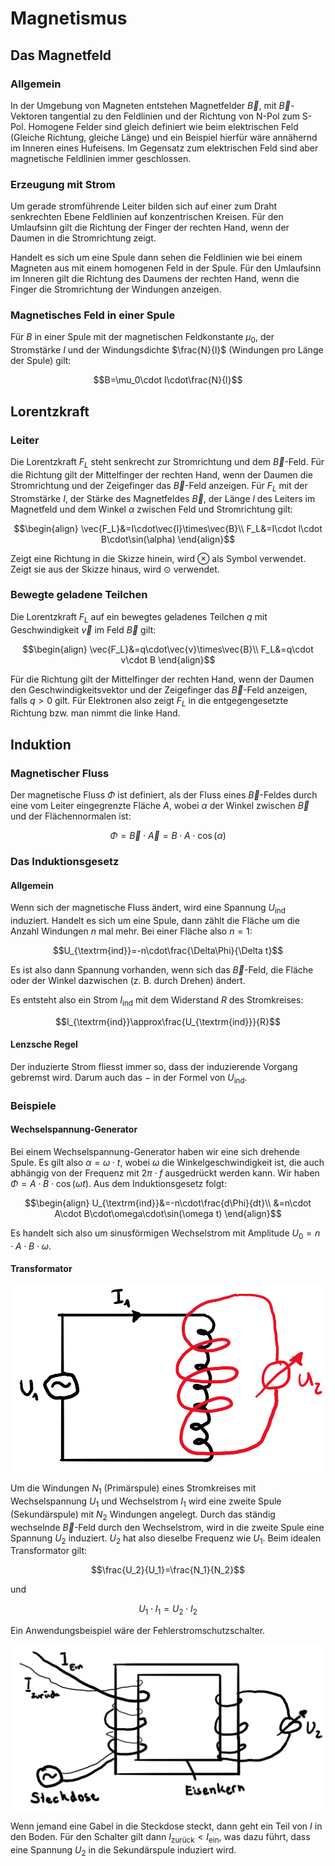 # Magnetismus

## Das Magnetfeld

### Allgemein

In der Umgebung von Magneten entstehen Magnetfelder $\vec{B}$, mit $\vec{B}$-Vektoren tangential zu den Feldlinien und der Richtung von N-Pol zum S-Pol. Homogene Felder sind gleich definiert wie beim elektrischen Feld (Gleiche Richtung, gleiche Länge) und ein Beispiel hierfür wäre annähernd im Inneren eines Hufeisens. Im Gegensatz zum elektrischen Feld sind aber magnetische Feldlinien immer geschlossen.

### Erzeugung mit Strom

Um gerade stromführende Leiter bilden sich auf einer zum Draht senkrechten Ebene Feldlinien auf konzentrischen Kreisen. Für den Umlaufsinn gilt die Richtung der Finger der rechten Hand, wenn der Daumen in die Stromrichtung zeigt.

Handelt es sich um eine Spule dann sehen die Feldlinien wie bei einem Magneten aus mit einem homogenen Feld in der Spule. Für den Umlaufsinn im Inneren gilt die Richtung des Daumens der rechten Hand, wenn die Finger die Stromrichtung der Windungen anzeigen. 

### Magnetisches Feld in einer Spule

Für $B$ in einer Spule mit der magnetischen Feldkonstante $\mu_0$, der Stromstärke $I$ und der Windungsdichte $\frac{N}{l}$ (Windungen pro Länge der Spule) gilt:

$$B=\mu_0\cdot I\cdot\frac{N}{l}$$

## Lorentzkraft

### Leiter

Die Lorentzkraft $F_L$ steht senkrecht zur Stromrichtung und dem $\vec{B}$-Feld. Für die Richtung gilt der Mittelfinger der rechten Hand, wenn der Daumen die Stromrichtung und der Zeigefinger das $\vec{B}$-Feld anzeigen. Für $F_L$ mit der Stromstärke $I$, der Stärke des Magnetfeldes $\vec{B}$, der Länge $l$ des Leiters im Magnetfeld und dem Winkel $\alpha$ zwischen Feld und Stromrichtung gilt:

$$\begin{align}
	\vec{F_L}&=I\cdot\vec{l}\times\vec{B}\\
	F_L&=I\cdot l\cdot B\cdot\sin(\alpha)
\end{align}$$

Zeigt eine Richtung in die Skizze hinein, wird $\otimes$ als Symbol verwendet. Zeigt sie aus der Skizze hinaus, wird $\odot$ verwendet.

### Bewegte geladene Teilchen

Die Lorentzkraft $F_L$ auf ein bewegtes geladenes Teilchen $q$ mit Geschwindigkeit $\vec{v}$ im Feld $\vec{B}$ gilt:

$$\begin{align}
	\vec{F_L}&=q\cdot\vec{v}\times\vec{B}\\
	F_L&=q\cdot v\cdot B
\end{align}$$

Für die Richtung gilt der Mittelfinger der rechten Hand, wenn der Daumen den Geschwindigkeitsvektor und der Zeigefinger das $\vec{B}$-Feld anzeigen, falls $q>0$ gilt. Für Elektronen also zeigt $F_L$ in die entgegengesetzte Richtung bzw. man nimmt die linke Hand.

## Induktion

### Magnetischer Fluss

Der magnetische Fluss $\Phi$  ist definiert, als der Fluss eines $\vec{B}$-Feldes durch eine vom Leiter eingegrenzte Fläche $A$, wobei $\alpha$ der Winkel zwischen $\vec{B}$ und der Flächennormalen ist:

$$\Phi=\vec{B}\cdot\vec{A}=B\cdot A\cdot\cos(\alpha)$$

### Das Induktionsgesetz

#### Allgemein

Wenn sich der magnetische Fluss ändert, wird eine Spannung $U_{\textrm{ind}}$ induziert. Handelt es sich um eine Spule, dann zählt die Fläche um die Anzahl Windungen $n$ mal mehr. Bei einer Fläche also $n=1$:

$$U_{\textrm{ind}}=-n\cdot\frac{\Delta\Phi}{\Delta t}$$

Es ist also dann Spannung vorhanden, wenn sich das $\vec{B}$-Feld, die Fläche oder der Winkel dazwischen (z. B. durch Drehen) ändert.

Es entsteht also ein Strom $I_{\textrm{ind}}$ mit dem Widerstand $R$ des Stromkreises:

$$I_{\textrm{ind}}\approx\frac{U_{\textrm{ind}}}{R}$$

#### Lenzsche Regel

Der induzierte Strom fliesst immer so, dass der induzierende Vorgang gebremst wird. Darum auch das $-$ in der Formel von $U_{\textrm{ind}}$.

### Beispiele

#### Wechselspannung-Generator

Bei einem Wechselspannung-Generator haben wir eine sich drehende Spule. Es gilt also $\alpha=\omega\cdot t$, wobei $\omega$ die Winkelgeschwindigkeit ist, die auch abhängig von der Frequenz mit $2\pi\cdot f$ ausgedrückt werden kann. Wir haben $\Phi=A\cdot B\cdot \cos(\omega t)$. Aus dem Induktionsgesetz folgt:

$$\begin{align}
	U_{\textrm{ind}}&=-n\cdot\frac{d\Phi}{dt}\\
	&=n\cdot A\cdot B\cdot\omega\cdot\sin(\omega t)
\end{align}$$

Es handelt sich also um sinusförmigen Wechselstrom mit Amplitude $U_0=n\cdot A\cdot B\cdot\omega$.

#### Transformator 

![Transformator ](../img/mag1.png)

Um die Windungen $N_1$  (Primärspule) eines Stromkreises mit Wechselspannung $U_1$ und Wechselstrom $I_1$ wird eine zweite Spule (Sekundärspule) mit $N_2$ Windungen angelegt. Durch das ständig wechselnde $\vec{B}$-Feld durch den Wechselstrom, wird in die zweite Spule eine Spannung $U_2$ induziert. $U_2$ hat also dieselbe Frequenz wie $U_1$. Beim idealen Transformator gilt:

$$\frac{U_2}{U_1}=\frac{N_1}{N_2}$$

und 

$$U_1\cdot I_1=U_2\cdot I_2$$

Ein Anwendungsbeispiel wäre der Fehlerstromschutzschalter. 

![Fehlerstromschutzschalter](../img/mag2.png)

Wenn jemand eine Gabel in die Steckdose steckt, dann geht ein Teil von $I$ in den Boden. Für den Schalter gilt dann $I_{\textrm{zurück}}<I_{\textrm{ein}}$, was dazu führt, dass eine Spannung $U_2$ in die Sekundärspule induziert wird.

